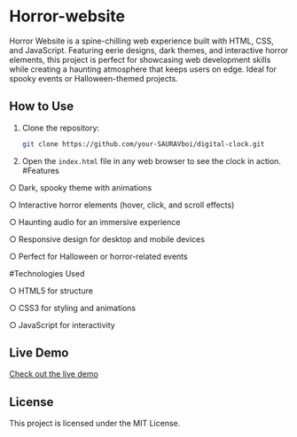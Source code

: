 # Horror-website
Horror Website is a spine-chilling web experience built with HTML, CSS, and JavaScript. Featuring eerie designs, dark themes, and interactive horror elements, this project is perfect for showcasing web development skills while creating a haunting atmosphere that keeps users on edge. Ideal for spooky events or Halloween-themed projects.

## How to Use
1. Clone the repository:
    ```bash
    git clone https://github.com/your-SAURAVboi/digital-clock.git
    ```
2. Open the `index.html` file in any web browser to see the clock in action.
#Features

○ Dark, spooky theme with animations

○ Interactive horror elements (hover, click, and scroll effects)

○ Haunting audio for an immersive experience

○ Responsive design for desktop and mobile devices

○ Perfect for Halloween or horror-related events

#Technologies Used

○ HTML5 for structure

○ CSS3 for styling and animations

○ JavaScript for interactivity


## Live Demo
[Check out the live demo](https://youtu.be/TxyWL_f9WTs?si=q_25F6tV26Iqtk8S)

## License
This project is licensed under the MIT License.
